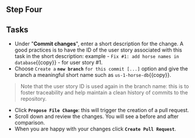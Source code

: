 ## Step Four

## Tasks

* Under "**Commit changes**", enter a short description for the change. A good practices is to have the ID of the user story associated with this task in the short description:  example -  `Fix #1: add horse names in database`{{copy}} - for user story #1.  
* Choose `Create a` **`new branch`** `for this commit [...]` option and give the branch a meaningful short name such as `us-1-horse-db`{{copy}}.  

> Note that the user story ID is used again in the branch name: this is to foster traceability and help maintain a clean history of commits to the repository.  

* Click **`Propose File Change`**: this will trigger the creation of a pull request.  
* Scroll down and review the changes. You will see a before and after comparison.  
* When you are happy with your changes click **`Create Pull Request`**.  
